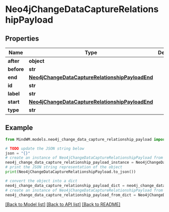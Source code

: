 # Neo4jChangeDataCaptureRelationshipPayload


## Properties

Name | Type | Description | Notes
------------ | ------------- | ------------- | -------------
**after** | **object** |  | 
**before** | **str** |  | 
**end** | [**Neo4jChangeDataCaptureRelationshipPayloadEnd**](Neo4jChangeDataCaptureRelationshipPayloadEnd.md) |  | 
**id** | **str** |  | 
**label** | **str** |  | 
**start** | [**Neo4jChangeDataCaptureRelationshipPayloadEnd**](Neo4jChangeDataCaptureRelationshipPayloadEnd.md) |  | 
**type** | **str** |  | 

## Example

```python
from MindWM.models.neo4j_change_data_capture_relationship_payload import Neo4jChangeDataCaptureRelationshipPayload

# TODO update the JSON string below
json = "{}"
# create an instance of Neo4jChangeDataCaptureRelationshipPayload from a JSON string
neo4j_change_data_capture_relationship_payload_instance = Neo4jChangeDataCaptureRelationshipPayload.from_json(json)
# print the JSON string representation of the object
print(Neo4jChangeDataCaptureRelationshipPayload.to_json())

# convert the object into a dict
neo4j_change_data_capture_relationship_payload_dict = neo4j_change_data_capture_relationship_payload_instance.to_dict()
# create an instance of Neo4jChangeDataCaptureRelationshipPayload from a dict
neo4j_change_data_capture_relationship_payload_from_dict = Neo4jChangeDataCaptureRelationshipPayload.from_dict(neo4j_change_data_capture_relationship_payload_dict)
```
[[Back to Model list]](../README.md#documentation-for-models) [[Back to API list]](../README.md#documentation-for-api-endpoints) [[Back to README]](../README.md)



